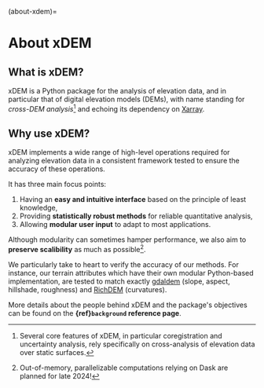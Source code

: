 (about-xdem)=

# About xDEM

## What is xDEM?

xDEM is a Python package for the analysis of elevation data, and in particular that of digital elevation models (DEMs), 
with name standing for _cross-DEM analysis_[^sn1] and echoing its dependency on [Xarray](https://docs.xarray.dev/en/stable/). 

[^sn1]: Several core features of xDEM, in particular coregistration and uncertainty analysis, rely specifically on cross-analysis of elevation data over static surfaces.

## Why use xDEM?

xDEM implements a wide range of high-level operations required for analyzing elevation data in a consistent framework 
tested to ensure the accuracy of these operations.

It has three main focus points:

1. Having an **easy and intuitive interface** based on the principle of least knowledge,
2. Providing **statistically robust methods** for reliable quantitative analysis,
3. Allowing **modular user input** to adapt to most applications.

Although modularity can sometimes hamper performance, we also aim to **preserve scalibility** as much as possible[^sn2].

[^sn2]: Out-of-memory, parallelizable computations relying on Dask are planned for late 2024!

We particularly take to heart to verify the accuracy of our methods. For instance, our terrain attributes 
which have their own modular Python-based implementation, are tested to match exactly 
[gdaldem](https://gdal.org/programs/gdaldem.html) (slope, aspect, hillshade, roughness) and 
[RichDEM](https://richdem.readthedocs.io/en/latest/) (curvatures).

More details about the people behind xDEM and the package's objectives can be found on the **{ref}`background` reference 
page**.
